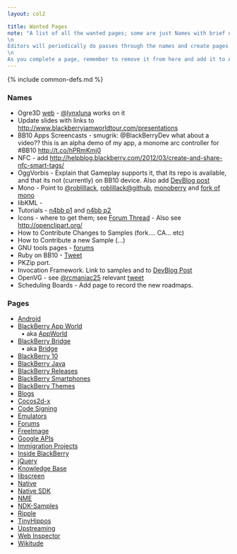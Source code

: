 ```yaml
---
layout: col2

title: Wanted Pages
note: "A list of all the wanted pages; some are just Names with brief notes; some are pages under construction.\
\n
Editors will periodically do passes through the names and create pages that can be edited easily\
\n
As you complete a page, remember to remove it from here and add it to All Pages, Recent Pages and the common-defs map"
---
```

{% include common-defs.md %}

### Names
* Ogre3D [web](http://www.ogre3d.org/) - [@lynxluna](https://twitter.com/lynxluna) works on it
* Update slides with links to http://www.blackberryjamworldtour.com/presentations
* BB10 Apps Screencasts - smugrik: @BlackBerryDev what about a video?? this is an alpha demo of my app, a monome arc controller for #BB10 http://t.co/hPRmKmj0
* NFC - add http://helpblog.blackberry.com/2012/03/create-and-share-nfc-smart-tags/
* OggVorbis - Explain that Gameplay supports it, that its repo is available, and that
its not (currently) on BB10 device.  Also add [DevBlog post](http://devblog.blackberry.com/2012/08/hello-oggvorbis/)
* Mono - Point to [@roblillack](http://twitter.com/roblillack), [roblillack@github](https://github.com/roblillack), [monoberry](https://github.com/roblillack/monoberry) and [fork of mono](https://github.com/roblillack/mono)
* libKML -
* Tutorials - [n4bb p1](http://n4bb.com/absolute-beginners-guide-to-developing-a-blackberry-10-app-part-1/) and
[n4bb p2](http://n4bb.com/absolute-beginners-guide-to-developing-a-blackberry-10-app-part-2/)
* Icons - where to get them; see [Forum Thread](http://supportforums.blackberry.com/t5/General-Open-Source-Topics/Open-Source-Icon-Sets-for-BB10-Development/m-p/1838159)
        - Also see http://openclipart.org/
* How to Contribute Changes to Samples (fork.... CA... etc)
* How to Contribute a new Sample (...)
* GNU tools pages - [forums](http://supportforums.blackberry.com/t5/Native-Development/Where-is-the-source-for-the-GPL-d-NDK-tools/m-p/1845039)
* Ruby on BB10 - [Tweet](http://twitter.com/Jlbenc/status/231741925529624576)
* PKZip port.
* Invocation Framework.  Link to samples and to [DevBlog Post](http://devblog.blackberry.com/2012/08/blackberry-10-invocation-framework/)
* OpenVG - see [@rcmaniac25](http://twitter.com/rcmaniac25) relevant [tweet](http://bit.ly/PDemBr)
* Scheduling Boards - Add page to record the new roadmaps.

### Pages
* [Android](Android.html)
* [BlackBerry App World](BlackBerry_App_World.html)  
&nbsp;&nbsp;&bull; aka [AppWorld](AppWorld.html)
* [BlackBerry Bridge](BlackBerry_Bridge.html)  
&nbsp;&nbsp;&bull; aka [Bridge](Bridge.html)
* [BlackBerry 10](BlackBerry_10.html)
* [BlackBerry Java](BlackBerry_Java.html)
* [BlackBerry Releases](BlackBerry_Releases.html)
* [BlackBerry Smartphones](BlackBerry_Smartphones.html)
* [BlackBerry Themes](BlackBerry_Themes.html)
* [Blogs](Blogs.html)
* [Cocos2d-x](Cocos2d-x.html)
* [Code Signing](Code_Signing.html)
* [Emulators](Emulators.html)
* [Forums](Forums.html)
* [FreeImage](FreeImage.html)
* [Google APIs](Google_APIs.html)
* [Immigration Projects](Immigration_Projects.html)
* [Inside BlackBerry](Inside_BlackBerry.html)
* [jQuery](jQuery.html)
* [Knowledge Base](Knowledge_Base.html)
* [libscreen](libscreen.html)
* [Native](Native.html)
* [Native SDK](Native_SDK.html)
* [NME](NME.html)
* [NDK-Samples](NDK-Samples.html)
* [Ripple](Ripple.html)
* [TinyHippos](TinyHippos.html)
* [Upstreaming](Upstreaming.html)
* [Web Inspector](Web_Inspector.html)
* [Wikitude](Wikitude.html)


